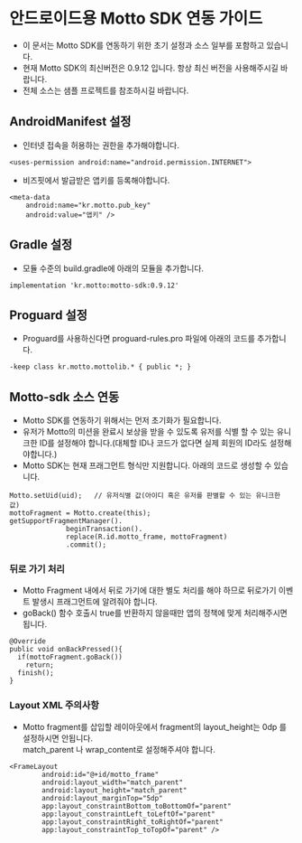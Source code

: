 # 안드로이드용 Motto SDK 연동 가이드
* 이 문서는 Motto SDK를 연동하기 위한 초기 설정과 소스 일부를 포함하고 있습니다.
* 현재 Motto SDK의 최신버전은 0.9.12 입니다. 항상 최신 버전을 사용해주시길 바랍니다.
* 전체 소스는 샘플 프로젝트를 참조하시길 바랍니다.

## AndroidManifest 설정
* 인터넷 접속을 허용하는 권한을 추가해야합니다.
<pre><code>&lt;uses-permission android:name="android.permission.INTERNET"></code></pre>

* 비즈핏에서 발급받은 앱키를 등록해야합니다.
<pre><code>&lt;meta-data 
    android:name="kr.motto.pub_key" 
    android:value="앱키" /></code></pre>

## Gradle 설정
* 모듈 수준의 build.gradle에 아래의 모듈을 추가합니다.
<pre><code>implementation 'kr.motto:motto-sdk:0.9.12'</code></pre>

## Proguard 설정
* Proguard를 사용하신다면 proguard-rules.pro 파일에 아래의 코드를 추가합니다.
<pre><code>-keep class kr.motto.mottolib.* { public *; }</code></pre>

## Motto-sdk 소스 연동
* Motto SDK를 연동하기 위해서는 먼저 초기화가 필요합니다.
* 유저가 Motto의 미션을 완료시 보상을 받을 수 있도록 유저를 식별 할 수 있는 유니크한 ID를 설정해야 합니다.(대체할 ID나 코드가 없다면 실제 회원의 ID라도 설정해야합니다.)
* Motto SDK는 현재 프래그먼트 형식만 지원합니다. 아래의 코드로 생성할 수 있습니다.
<pre><code>Motto.setUid(uid);   // 유저식별 값(아이디 혹은 유저를 판별할 수 있는 유니크한 값)
mottoFragment = Motto.create(this); 
getSupportFragmentManager().
              beginTransaction().
              replace(R.id.motto_frame, mottoFragment) 
              .commit();
</code></pre>

### 뒤로 가기 처리
* Motto Fragment 내에서 뒤로 가기에 대한 별도 처리를 해야 하므로 뒤로가기 이벤트 발생시 프래그먼트에 알려줘야 합니다.
* goBack() 함수 호출시 true를 반환하지 않을때만 앱의 정책에 맞게 처리해주시면 됩니다. 
<pre><code>@Override
public void onBackPressed(){
  if(mottoFragment.goBack())
    return;
  finish();
}
</code></pre>

### Layout XML 주의사항
* Motto fragment를 삽입할 레이아웃에서 fragment의 layout_height는 0dp 를 설정하시면 안됩니다. <br> match_parent 나 wrap_content로 설정해주셔야 합니다.
<pre><code>&lt;FrameLayout
        android:id="@+id/motto_frame"
        android:layout_width="match_parent"
        android:layout_height="match_parent"
        android:layout_marginTop="5dp"
        app:layout_constraintBottom_toBottomOf="parent"
        app:layout_constraintLeft_toLeftOf="parent"
        app:layout_constraintRight_toRightOf="parent"
        app:layout_constraintTop_toTopOf="parent" />
</code></pre>
